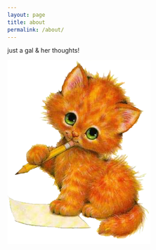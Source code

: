 ```yaml
---
layout: page
title: about
permalink: /about/
---
```


just a gal & her thoughts!

![shit disturber cat](/images/shit-disturber-cat.png)

